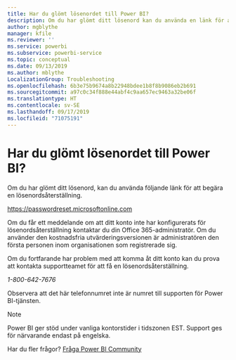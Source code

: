 ```yaml
---
title: Har du glömt lösenordet till Power BI?
description: Om du har glömt ditt lösenord kan du använda en länk för att begära en lösenordsåterställning.
author: mgblythe
manager: kfile
ms.reviewer: ''
ms.service: powerbi
ms.subservice: powerbi-service
ms.topic: conceptual
ms.date: 09/13/2019
ms.author: mblythe
LocalizationGroup: Troubleshooting
ms.openlocfilehash: 6b3e75b9674a8b22948bdee1b8f8b9086eb2b691
ms.sourcegitcommit: a97c0c34f888e44abf4c9aa657ec9463a32be06f
ms.translationtype: HT
ms.contentlocale: sv-SE
ms.lasthandoff: 09/17/2019
ms.locfileid: "71075191"
---
```

# <a name="forgot-your-password-for-power-bi"></a>Har du glömt lösenordet till Power BI?

Om du har glömt ditt lösenord, kan du använda följande länk för att begära en lösenordsåterställning.

<https://passwordreset.microsoftonline.com>

Om du får ett meddelande om att ditt konto inte har konfigurerats för lösenordsåterställning kontaktar du din Office 365-administratör. Om du använder den kostnadsfria utvärderingsversionen är administratören den första personen inom organisationen som registrerade sig.

Om du fortfarande har problem med att komma åt ditt konto kan du prova att kontakta supportteamet för att få en lösenordsåterställning.

*1-800-642-7676*

Observera att det här telefonnumret inte är numret till supporten för Power BI-tjänsten.

> [!NOTE]
> Power BI ger stöd under vanliga kontorstider i tidszonen EST. Support ges för närvarande endast på engelska.

Har du fler frågor? [Fråga Power BI Community](http://community.powerbi.com/)
